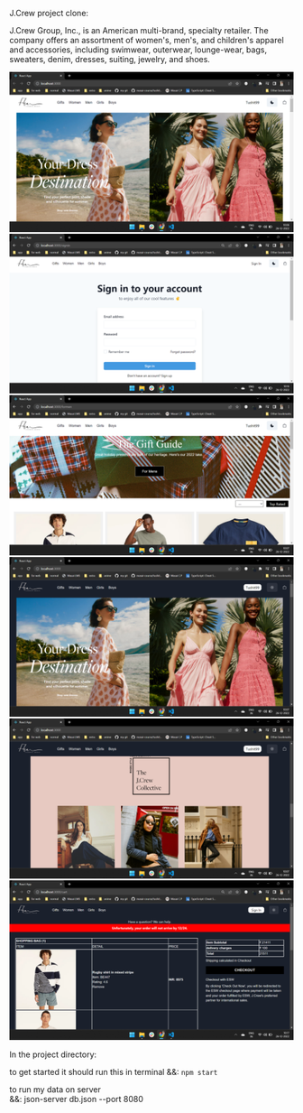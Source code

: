J.Crew project clone:   

J.Crew Group, Inc., is an American multi-brand, specialty retailer. The company offers an assortment of women's, men's, and children's apparel and accessories, including swimwear, outerwear, lounge-wear, bags, sweaters, denim, dresses, suiting, jewelry, and shoes.  

![Home](./src/Image/Home.png?raw=true)
![Login](./src/Image/Loginpage.png?raw=true)
![MensPage](./src/Image/mespage.png?raw=true) 
![DarkMode](./src/Image/DarkMode.png?raw=true)
![Preview](./src/Image/Jcrew.png?raw=true)
![Cart](./src/Image/Cart.png?raw=true)

In the project directory:   

to get started it should run this in terminal 
&&: `npm start`

to run my data on server  
&&: json-server db.json --port 8080 




